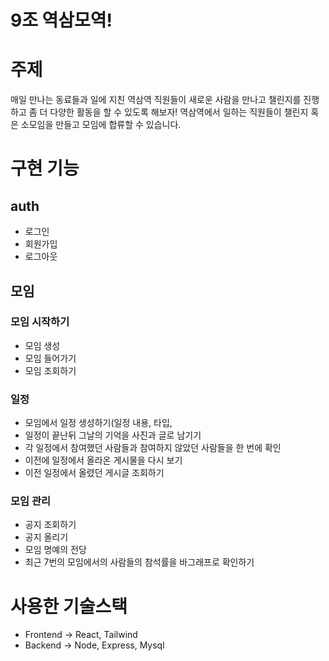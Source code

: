 # 9조 역삼모역!

# 주제 
매일 만나는 동료들과 일에 지친 역삼역 직원들이 새로운 사람을 만나고 챌린지를 진행하고 좀 더 다양한 활동을 할 수 있도록 해보자!
역삼역에서 일하는 직원들이 챌린지 혹은 소모임을 만들고 모임에 합류할 수 있습니다.

# 구현 기능
## auth
- 로그인
- 회원가입
- 로그아웃
## 모임
### 모임 시작하기
- 모임 생성
- 모임 들어가기
- 모임 조회하기
### 일정
- 모임에서 일정 생성하기(일정 내용, 타입, 
- 일정이 끝난뒤 그날의 기억을 사진과 글로 남기기
- 각 일정에서 참여했던 사람들과 참여하지 않았던 사람들을 한 번에 확인
- 이전에 일정에서 올라온 게시물을 다시 보기
- 이전 일정에서 올렸던 게시글 조회하기
### 모임 관리
- 공지 조회하기
- 공지 올리기
- 모임 명예의 전당
- 최근 7번의 모임에서의 사람들의 참석률을 바그래프로 확인하기 

# 사용한 기술스택
- Frontend -> React, Tailwind
- Backend -> Node, Express, Mysql
